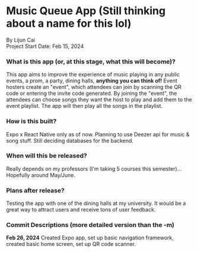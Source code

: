 # Music Queue App (Still thinking about a name for this lol)<br />
By Lijun Cai<br />
Project Start Date: Feb 15, 2024<br />

### What is this app (or, at this stage, what this will become)?<br />
This app aims to improve the experience of music playing in any public events, a prom, a party, dining halls, **anything you can think of!** Event hosters create an "event", which attendees can join by scanning the QR code or entering the invite code generated. By joining the "event", the attendees can choose songs they want the host to play and add them to the event playlist. The app will then play all the songs in the playlist.

### How is this built?<br />
Expo x React Native only as of now. Planning to use Deezer api for music & song stuff. Still deciding databases for the backend.

### When will this be released?<br />
Really depends on my professors (I'm taking 5 courses this semester)... Hopefully around May/June.

### Plans after release?<br />
Testing the app with one of the dining halls at my university. It would be a great way to attract users and receive tons of user feedback.

### Commit Descriptions (more detailed version than the -m)<br />
**Feb 26, 2024**
Created Expo app, set up basic navigation framework, created basic home screen, set up QR code scanner.

